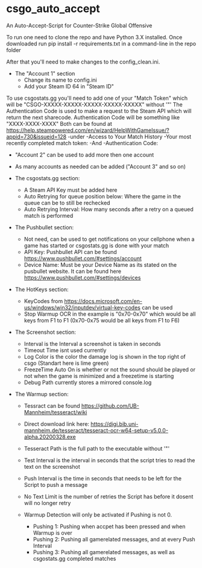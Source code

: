 # csgo_auto_accept
An Auto-Accept-Script for Counter-Strike Global Offensive

To run one need to clone the repo and have Python 3.X installed.
Once downloaded run pip install -r requirements.txt in a command-line in the repo folder

After that you'll need to make changes to the config_clean.ini.
- The "Account 1" section
	- Change its name to config.ini
	- Add your Steam ID 64 in "Steam ID"

To use csgostats.gg you'll need to add one of your "Match Token" which will be "CSGO-XXXXX-XXXXX-XXXXX-XXXXX-XXXXX" without '"'
The Authentication Code is used to make a request to the Steam API which will return the next sharecode. Authentication Code will be something like "XXXX-XXXX-XXXX"
Both can be found at https://help.steampowered.com/en/wizard/HelpWithGameIssue/?appid=730&issueid=128
-under
	-Access to Your Match History
	-Your most recently completed match token:
-And
	-Authentication Code:

- "Account 2" can be used to add more then one account
- As many accounts as needed can be added ("Account 3" and so on)

- The csgostats.gg section:
	- A Steam API Key must be added here
	- Auto Retrying for queue position below: Where the game in the queue can be to still be rechecked
	- Auto Retrying Interval: How many seconds after a retry on a queued match is performed
	
- The Pushbullet section:
	- Not need, can be used to get notifications on your cellphone when a game has started or csgostats.gg is done with your match
	- API Key: Pushbullet API can be found https://www.pushbullet.com/#settings/account
	- Device Name: Must be your Device Name as its stated on the pusbullet website. It can be found here https://www.pushbullet.com/#settings/devices

- The HotKeys section:
	- KeyCodes from https://docs.microsoft.com/en-us/windows/win32/inputdev/virtual-key-codes can be used
	- Stop Warmup OCR in the example is "0x70-0x70" which would be all keys from F1 to F1 (0x70-0x75 would be all keys from F1 to F6)
	
- The Screenshot section:
	- Interval is the Interval a screenshot is taken in seconds
	- Timeout Time isnt used currently
	- Log Color is the color the damage log is shown in the top right of csgo (Standart here is lime green)
	- FreezeTime Auto On is whether or not the sound should be played or not when the game is minimized and a freezetime is starting
	- Debug Path currently stores a mirrored console.log
	
- The Warmup section:
	- Tessract can be found https://github.com/UB-Mannheim/tesseract/wiki
	- Direct download link here: https://digi.bib.uni-mannheim.de/tesseract/tesseract-ocr-w64-setup-v5.0.0-alpha.20200328.exe
	- Tesseract Path is the full path to the executable without '"'
	- Test Interval is the interval in seconds that the script tries to read the text on the screenshot
	- Push Interval is the time in seconds that needs to be left for the Script to push a message
	- No Text Limit is the number of retries the Script has before it dosent will no longer retry
	
	- Warmup Detection will only be activated if Pushing is not 0.
		- Pushing 1: Pushing when accpet has been pressed and when Warmup is over
		- Pushing 2: Pushing all gamerelated messages, and at every Push Interval
		- Pushing 3: Pushing all gamerelated messages, as well as csgostats.gg completed matches
